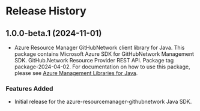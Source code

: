 # Release History

## 1.0.0-beta.1 (2024-11-01)

- Azure Resource Manager GitHubNetwork client library for Java. This package contains Microsoft Azure SDK for GitHubNetwork Management SDK. GitHub.Network Resource Provider REST API. Package tag package-2024-04-02. For documentation on how to use this package, please see [Azure Management Libraries for Java](https://aka.ms/azsdk/java/mgmt).
### Features Added

- Initial release for the azure-resourcemanager-githubnetwork Java SDK.
